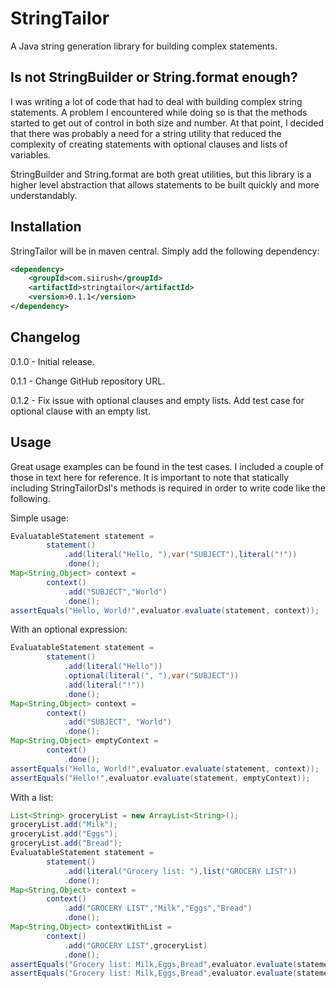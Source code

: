 StringTailor
============
A Java string generation library for building complex statements.

Is not StringBuilder or String.format enough?
---------------------------------------------
I was writing a lot of code that had to deal with building complex
string statements.  A problem I encountered while doing so is that
the methods started to get out of control in both size and number.
At that point, I decided that there was probably a need for a 
string utility that reduced the complexity of creating statements 
with optional clauses and lists of variables.

StringBuilder and String.format are both great utilities, but this
library is a higher level abstraction that allows statements to be
built quickly and more understandably.

Installation
------------
StringTailor will be in maven central.  Simply add the following dependency:

```xml
<dependency>
    <groupId>com.siirush</groupId>
    <artifactId>stringtailor</artifactId>
    <version>0.1.1</version>
</dependency>
```

Changelog
---------
0.1.0 - Initial release.

0.1.1 - Change GitHub repository URL.

0.1.2 - Fix issue with optional clauses and empty lists.  Add test case for optional clause with an empty list.

Usage
-----
Great usage examples can be found in the test cases.  I included a couple of those
in text here for reference.  It is important to note that statically including
StringTailorDsl's methods is required in order to write code like the following.

Simple usage:
```Java
EvaluatableStatement statement = 
		statement()
			.add(literal("Hello, "),var("SUBJECT"),literal("!"))
			.done();
Map<String,Object> context = 
		context()
			.add("SUBJECT","World")
			.done();
assertEquals("Hello, World!",evaluator.evaluate(statement, context));
```

With an optional expression:
```Java
EvaluatableStatement statement =
		statement()
			.add(literal("Hello"))
			.optional(literal(", "),var("SUBJECT"))
			.add(literal("!"))
			.done();
Map<String,Object> context =
		context()
			.add("SUBJECT", "World")
			.done();
Map<String,Object> emptyContext =
		context()
			.done();
assertEquals("Hello, World!",evaluator.evaluate(statement, context));
assertEquals("Hello!",evaluator.evaluate(statement, emptyContext));
```

With a list:
```Java
List<String> groceryList = new ArrayList<String>();
groceryList.add("Milk");
groceryList.add("Eggs");
groceryList.add("Bread");
EvaluatableStatement statement =
		statement()
			.add(literal("Grocery list: "),list("GROCERY LIST"))
			.done();
Map<String,Object> context =
		context()
			.add("GROCERY LIST","Milk","Eggs","Bread")
			.done();
Map<String,Object> contextWithList =
		context()
			.add("GROCERY LIST",groceryList)
			.done();
assertEquals("Grocery list: Milk,Eggs,Bread",evaluator.evaluate(statement, context));
assertEquals("Grocery list: Milk,Eggs,Bread",evaluator.evaluate(statement, contextWithList));
```
